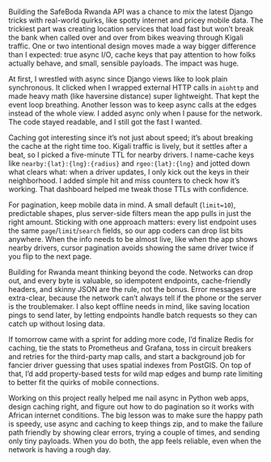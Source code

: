 Building the SafeBoda Rwanda API was a chance to mix the latest Django tricks with real-world quirks, like spotty internet and pricey mobile data. The trickiest part was creating location services that load fast but won’t break the bank when called over and over from bikes weaving through Kigali traffic. One or two intentional design moves made a way bigger difference than I expected: true async I/O, cache keys that pay attention to how folks actually behave, and small, sensible payloads. The impact was huge.  
  
At first, I wrestled with async since Django views like to look plain synchronous. It clicked when I wrapped external HTTP calls in `aiohttp` and made heavy math (like haversine distance) super lightweight. That kept the event loop breathing. Another lesson was to keep async calls at the edges instead of the whole view. I added async only when I pause for the network. The code stayed readable, and I still got the fast I wanted.  
  
Caching got interesting since it’s not just about speed; it’s about breaking the cache at the right time too. Kigali traffic is lively, but it settles after a beat, so I picked a five-minute TTL for nearby drivers. I name-cache keys like `nearby:{lat}:{lng}:{radius}` and `rgeo:{lat}:{lng}` and jotted down what clears what: when a driver updates, I only kick out the keys in their neighborhood. I added simple hit and miss counters to check how it’s working. That dashboard helped me tweak those TTLs with confidence.

For pagination, keep mobile data in mind. A small default (`limit=10`), predictable shapes, plus server-side filters mean the app pulls in just the right amount. Sticking with one approach matters: every list endpoint uses the same `page`/`limit`/`search` fields, so our app coders can drop list bits anywhere. When the info needs to be almost live, like when the app shows nearby drivers, cursor pagination avoids showing the same driver twice if you flip to the next page.

Building for Rwanda meant thinking beyond the code. Networks can drop out, and every byte is valuable, so idempotent endpoints, cache-friendly headers, and skinny JSON are the rule, not the bonus. Error messages are extra-clear, because the network can’t always tell if the phone or the server is the troublemaker. I also kept offline needs in mind, like saving location pings to send later, by letting endpoints handle batch requests so they can catch up without losing data.

If tomorrow came with a sprint for adding more code, I’d finalize Redis for caching, tie the stats to Prometheus and Grafana, toss in circuit breakers and retries for the third-party map calls, and start a background job for fancier driver guessing that uses spatial indexes from PostGIS. On top of that, I’d add property-based tests for wild map edges and bump rate limiting to better fit the quirks of mobile connections.

Working on this project really helped me nail async in Python web apps, design caching right, and figure out how to do pagination so it works with African internet conditions. The big lesson was to make sure the happy path is speedy, use async and caching to keep things zip, and to make the failure path friendly by showing clear errors, trying a couple of times, and sending only tiny payloads. When you do both, the app feels reliable, even when the network is having a rough day.

